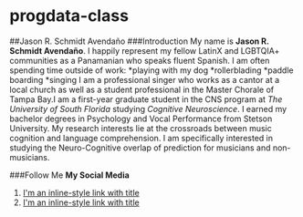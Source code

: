 # progdata-class
##Jason R. Schmidt Avendaño
###Introduction
My name is **Jason R. Schmidt Avendaño**. I happily represent my fellow LatinX and LGBTQIA+ communities as a Panamanian who speaks fluent Spanish. I am often spending time outside of work: 
*playing with my dog
*rollerblading
*paddle boarding
*singing
I am a professional singer who works as a cantor at a local church as well as a student professional in the Master Chorale of Tampa Bay.I am a first-year graduate student in the CNS program at *The University of South Florida* studying *Cognitive Neuroscience*. I earned my bachelor degrees in Psychology and Vocal Performance from Stetson University. My research interests lie at the crossroads between music cognition and language comprehension. I am specifically interested in studying the Neuro-Cognitive overlap of prediction for musicians and non-musicians.

###Follow Me
**My Social Media** 
1. [I'm an inline-style link with title](https://www.https://twitter.com/_jasonschmidt?lang=en "Twitter")
2. [I'm an inline-style link with title](https://www.https://https://jasonschmidt6.wixsite.com/jason/about "Personal Website")